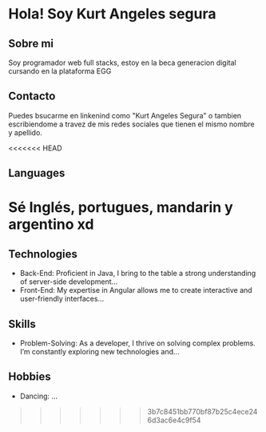 # Hola! Soy Kurt Angeles segura

## Sobre mi
Soy programador web full stacks, estoy en la beca generacion digital cursando en la plataforma EGG

## Contacto
Puedes bsucarme en linkenind como "Kurt Angeles Segura" o tambien escribiendome a travez de mis redes sociales que tienen el mismo nombre y apellido.

<<<<<<< HEAD
## Languages
Sé Inglés, portugues, mandarin y argentino xd
=======
## Technologies
- Back-End: Proficient in Java, I bring to the table a strong understanding of server-side development...
- Front-End: My expertise in Angular allows me to create interactive and user-friendly interfaces...

## Skills
- Problem-Solving: As a developer, I thrive on solving complex problems. I’m constantly exploring new technologies and...

## Hobbies
- Dancing: ...

>>>>>>> 3b7c8451bb770bf87b25c4ece246d3ac6e4c9f54
